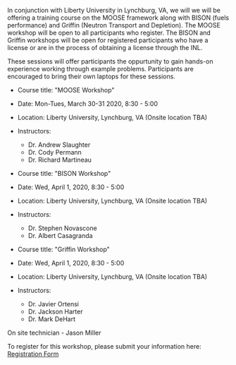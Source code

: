 In conjunction with Liberty University in Lynchburg, VA, we will  we will be offering a training course on the MOOSE framework along with BISON (fuels performance) and Griffin (Neutron Transport and Depletion). The MOOSE workshop will be open to all participants who register. The BISON and Griffin workshops will be open for registered participants who have a license or are in the process of obtaining a license through the INL.

These sessions will offer participants the oppurtunity to gain hands-on experience working through example problems. Participants are encouraged to bring their own laptops for these sessions.

- Course title: "MOOSE Workshop"
- Date: Mon-Tues, March 30-31 2020, 8:30 - 5:00
- Location: Liberty University, Lynchburg, VA (Onsite location TBA)
- Instructors:

  - Dr. Andrew Slaughter
  - Dr. Cody Permann
  - Dr. Richard Martineau

- Course title: "BISON Workshop"
- Date: Wed, April 1, 2020, 8:30 - 5:00
- Location: Liberty University, Lynchburg, VA (Onsite location TBA)
- Instructors:

  - Dr. Stephen Novascone
  - Dr. Albert Casagranda

- Course title: "Griffin Workshop"
- Date: Wed, April 1, 2020, 8:30 - 5:00
- Location: Liberty University, Lynchburg, VA (Onsite location TBA)
- Instructors:

  - Dr. Javier Ortensi
  - Dr. Jackson Harter
  - Dr. Mark DeHart

On site technician - Jason Miller

To register for this workshop, please submit your information here: [Registration Form](https://docs.google.com/forms/d/e/1FAIpQLSeI9roXU10Lktt8D-7QWRHjTyzO5JaSU2JaabMhAd1FP9YKGA/viewform?usp=sf_link)
